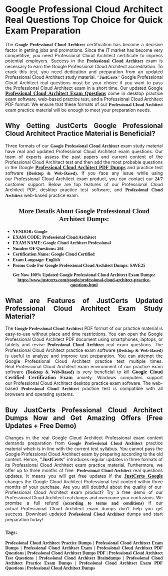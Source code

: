 <h1 style="text-align: justify;"><strong>Google Professional Cloud Architect Real Questions Top Choice for Quick Exam Preparation</strong></h1>

<p style="text-align: justify;">The <span style="font-family:Georgia,serif;"><strong>Google Professional Cloud Architect</strong></span> certification has become a decisive factor in getting jobs and promotions. Since the IT market has become very competitive, you need&nbsp;Professional Cloud Architect certificate to impress potential employers. Success in the&nbsp;<span style="font-family:Georgia,serif;"><strong>Professional Cloud Architect</strong></span> exam is necessary to earn the Google Professional Cloud Architect accreditation. To crack this test, you need dedication and preparation from an updated Professional Cloud Architect study material. <span style="font-size:14px;"><span style="font-family:Georgia,serif;"><strong>&quot;JustCerts&quot;</strong></span></span>&nbsp;Google Professional Cloud Architect real questions must be your choice if you want to pass the&nbsp;Professional Cloud Architect exam in a short time. Our updated Google <a href="https://www.justcerts.com/google/professional-cloud-architect-practice-questions.html"><span style="font-size:16px;"><span style="font-family:Georgia,serif;"><strong>Professional Cloud Architect Exam Questions</strong></span></span></a> come in desktop practice exam software, web-based practice test, and a Professional Cloud Architect PDF format. We ensure that these formats of our <span style="font-family:Georgia,serif;"><strong>Professional Cloud Architect</strong></span> exam practice material will be enough to meet your preparation needs.</p>

<h2 style="text-align: justify;"><strong>Why Getting JustCerts Google Professional Cloud Architect Practice Material is Beneficial?</strong></h2>

<p style="text-align: justify;">Three formats of our <span style="font-family:Georgia,serif;"><strong>Google Professional Cloud Architect</strong></span> exam study material have real and updated Professional Cloud Architect exam questions. Our team of experts assess the past papers and current content of the Professional Cloud Architect test and then add the most probable questions in the Google <a href="https://www.justcerts.com/google/professional-cloud-architect-practice-questions.html"><span style="font-size:16px;"><span style="font-family:Georgia,serif;"><strong>Professional Cloud Architect PDF Dumps</strong></span></span></a>&nbsp;and practice test software <span style="font-family:Georgia,serif;"><strong>(Desktop &amp; Web-Based)</strong></span>. If you face any issue while using our&nbsp;Professional Cloud Architect exam product, you can contact our <span style="font-family:Georgia,serif;"><strong>24/7</strong></span> customer support. Below are top features of our Professional Cloud Architect&nbsp;PDF, desktop practice test software, and<span style="font-family:Georgia,serif;"><strong>&nbsp;Professional Cloud Architect</strong></span> web-based practice exam.</p>

<h2 style="text-align: center;"><strong><span style="font-family:Georgia,serif;">More Details About Google Professional Cloud Architect Dumps:</span></strong></h2>

<ul>
	<li style="text-align: justify;"><span style="font-size:14px;"><span style="font-family:Georgia,serif;"><strong>VENDOR: Google</strong></span></span></li>
	<li style="text-align: justify;"><span style="font-size:14px;"><span style="font-family:Georgia,serif;"><strong>EXAM CODE: Professional Cloud Architect</strong></span></span></li>
	<li style="text-align: justify;"><span style="font-size:14px;"><span style="font-family:Georgia,serif;"><strong>EXAM NAME: Google Cloud Architect Professional</strong></span></span></li>
	<li style="text-align: justify;"><span style="font-size:14px;"><span style="font-family:Georgia,serif;"><strong>Number OF Questions: 261</strong></span></span></li>
	<li style="text-align: justify;"><span style="font-size:14px;"><span style="font-family:Georgia,serif;"><strong>Certification Name: Google Cloud Certified</strong></span></span></li>
	<li style="text-align: justify;"><span style="font-size:14px;"><span style="font-family:Georgia,serif;"><strong>Exam Language: English</strong></span></span></li>
	<li style="text-align: justify;"><span style="font-size:14px;"><span style="font-family:Georgia,serif;"><strong>Promo Code For Google Professional Cloud Architect Dumps: SAVE25</strong></span></span></li>
</ul>

<p style="text-align: center;"><strong><span style="font-family:Georgia,serif;"><span style="font-size:14px;">Get Now 100% Updated Google Professional Cloud Architect Exam Dumps:</span> <a href="https://www.justcerts.com/google/professional-cloud-architect-practice-questions.html">https://www.justcerts.com/google/professional-cloud-architect-practice-questions.html</a></span></strong></p>

<h2 style="text-align: justify;"><strong>What are Features of JustCerts Updated Professional Cloud Architect Exam Study Material?</strong></h2>

<p style="text-align: justify;">The <span style="font-family:Georgia,serif;"><strong>Google Professional Cloud Architect</strong></span> PDF format of our practice material is easy-to-use without place and time restrictions. You can open the Google Professional Cloud Architect PDF document using smartphones, laptops, or tablets and revise <span style="font-family:Georgia,serif;"><strong>Professional Cloud Architect</strong></span> real exam questions. The Professional Cloud Architect practice exam software <span style="font-family:Georgia,serif;"><strong>(Desktop &amp; Web-Based)</strong></span> is useful to analyze and improve test preparation. You can attempt the Google Professional Cloud Architect practice test multiple times. Real&nbsp;Professional Cloud Architect exam environment of our practice exam software <span style="font-family:Georgia,serif;"><strong>(Desktop &amp; Web-Based)</strong></span> is very beneficial to kill <span style="font-size:16px;"><span style="font-family:Georgia,serif;"><strong>Google Cloud Certified Certification Exam</strong></span></span> anxiety. Windows computers support our&nbsp;Professional Cloud Architect desktop practice exam software. The web-based <span style="font-family:Georgia,serif;"><strong>Professional Cloud Architect </strong></span>practice test is compatible with all browsers and operating systems.</p>

<h2 style="text-align: justify;"><strong>Buy JustCerts Professional Cloud Architect Dumps Now and Get Amazing Offers (Free Updates + Free Demo)</strong></h2>

<p style="text-align: justify;">Changes in the real Google Cloud Architect Professional&nbsp;exam content demands preparation from <span style="font-family:Georgia,serif;"><strong>Google Professional Cloud Architect</strong></span> practice material which is in line with the current test syllabus. You cannot pass the Google Professional Cloud Architect exam by preparing according to the old content. Hence, <span style="font-size:16px;"><span style="font-family:Georgia,serif;"><strong>&quot;JustCerts&quot;</strong></span></span> introduces regular updates in three formats of its Professional Cloud Architect exam practice material. Furthermore, we offer up to three months of free <span style="font-family:Georgia,serif;"><strong>&nbsp;Professional Cloud Architect </strong></span>real questions updates. It means you will get free updates if the <a href="https://www.justcerts.com/google-certification-exams.html"><span style="font-size:16px;"><span style="font-family:Georgia,serif;"><strong>JustCerts Google</strong></span></span></a> changes the Google Cloud Architect Professional test content within three months of your purchase. Are you still doubtful about the quality of our&nbsp; Professional Cloud Architect exam product? Try a free demo of our Professional Cloud Architect real dumps and overcome your confusions. We promise a full refund <span style="font-family:Georgia,serif;"><strong>(according to terms and conditions)</strong></span> if our actual&nbsp;Professional Cloud Architect exam dumps don&#39;t help you get success. Download updated<span style="font-family:Georgia,serif;"><strong>&nbsp;Professional Cloud Architect</strong></span> dumps and start preparation today!</p>

<h3 style="text-align: justify;"><span style="font-family:Georgia,serif;"><strong>Tags:</strong></span></h3>

<p style="text-align: justify;"><span style="font-family:Georgia,serif;"><strong>Professional Cloud Architect Practice Dumps | Professional Cloud Architect Exam Dumps | Professional Cloud Architect Exam | Professional Cloud Architect PDF Questions | Professional Cloud Architect Dumps PDF | Professional Cloud Architect Test Questions | Professional Cloud Architect Braindumps | Professional Cloud Architect Practice Exam Dumps | Professional Cloud Architect Exam PDF Questions | Professional Cloud Architect Dumps</strong></span></p>
